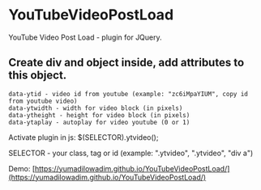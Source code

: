 # YouTubeVideoPostLoad
YouTube Video Post Load - plugin for JQuery.

## Create div and object inside, add attributes to this object. ##
```
data-ytid - video id from youtube (example: "zc6iMpaYIUM", copy id from youtube video)
data-ytwidth - width for video block (in pixels)
data-ytheight - height for video block (in pixels)
data-ytaplay - autoplay for video youtube (0 or 1)
```

Activate plugin in js: $(SELECTOR).ytvideo();

SELECTOR - your class, tag or id (example: ".ytvideo", ".ytvideo", "div a")

Demo: [https://yumadilowadim.github.io/YouTubeVideoPostLoad/](https://yumadilowadim.github.io/YouTubeVideoPostLoad/)
